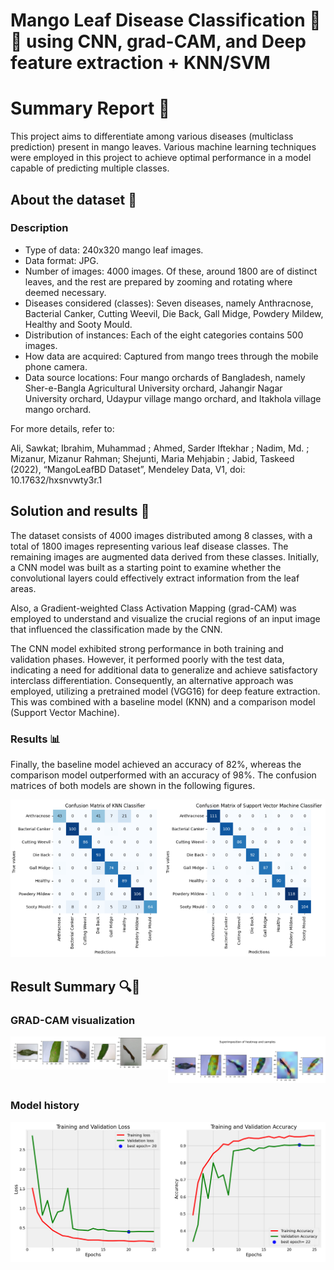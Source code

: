 # Mango Leaf Disease Classification 🥭🍂 using CNN, grad-CAM, and Deep feature extraction + KNN/SVM

<h1><b> Summary Report 📑 </b></h1>

This project aims to differentiate among various diseases (multiclass prediction) present in mango leaves. Various machine learning techniques were employed in this project to achieve optimal performance in a model capable of predicting multiple classes.

<h2><b> About the dataset 💾 </b></h2>

<h3><b>Description</b></h3>

<ul>
    <li>Type of data: 240x320 mango leaf images.</li>
    <li>Data format: JPG.</li>
    <li>Number of images: 4000 images. Of these, around 1800 are of distinct leaves, and the rest are prepared by zooming and rotating where deemed necessary.</li>
    <li>Diseases considered (classes): Seven diseases, namely Anthracnose, Bacterial Canker, Cutting Weevil, Die Back, Gall Midge, Powdery Mildew, Healthy and Sooty Mould.</li>
    <li>Distribution of instances: Each of the eight categories contains 500 images.</li>
    <li>How data are acquired: Captured from mango trees through the mobile phone camera.</li>
    <li>Data source locations: Four mango orchards of Bangladesh, namely Sher-e-Bangla Agricultural University orchard, Jahangir Nagar University orchard, Udaypur village mango orchard, and Itakhola village mango orchard.</li>
</ul>

For more details, refer to:

Ali, Sawkat; Ibrahim, Muhammad ; Ahmed, Sarder Iftekhar ; Nadim, Md. ; Mizanur, Mizanur Rahman; Shejunti, Maria Mehjabin ; Jabid, Taskeed (2022), “MangoLeafBD Dataset”, Mendeley Data, V1, doi: 10.17632/hxsnvwty3r.1

<h2><b> Solution and results 🧠 </b></h2>

The dataset consists of 4000 images distributed among 8 classes, with a total of 1800 images representing various leaf disease classes. The remaining images are augmented data derived from these classes. Initially, a CNN model was built as a starting point to examine whether the convolutional layers could effectively extract information from the leaf areas.

Also, a Gradient-weighted Class Activation Mapping (grad-CAM) was employed to understand and visualize the crucial regions of an input image that influenced the classification made by the CNN.

The CNN model exhibited strong performance in both training and validation phases. However, it performed poorly with the test data, indicating a need for additional data to generalize and achieve satisfactory interclass differentiation. Consequently, an alternative approach was employed, utilizing a pretrained model (VGG16) for deep feature extraction. This was combined with a baseline model (KNN) and a comparison model (Support Vector Machine).

<h3><b> Results 📊 </b></h3>

Finally, the baseline model achieved an accuracy of 82%, whereas the comparison model outperformed with an accuracy of 98%. The confusion matrices of both models are shown in the following figures.

<div style="display: flex; justify-content: space-between;">
    <div style="text-align: center;">        
        <img src="https://raw.githubusercontent.com/EnriqManComp/Mango-Leaf-Disease-Classification/master/KNN.png" alt="KNN Model">
    </div>
    <div style="text-align: center;">        
        <img src="https://raw.githubusercontent.com/EnriqManComp/Mango-Leaf-Disease-Classification/master/SVM.png" alt="SVM Model">
    </div>
</div>

<h2><b> Result Summary 🔍📑<b></h2>
    
<h3><b> GRAD-CAM visualization </b></h3>
    
<div style="display: flex; justify-content: space-between;">
    <div style="text-align: center;">        
        <img src="https://raw.githubusercontent.com/EnriqManComp/Mango-Leaf-Disease-Classification/master/Samples.png" alt="Samples">
    </div>
    <div style="text-align: center;">        
        <img src="https://raw.githubusercontent.com/EnriqManComp/Mango-Leaf-Disease-Classification/master/Superimposition.png" alt="gradCAM">
    </div>
</div>

<h3><b> Model history </b></h3>
    
<div style="display: flex; justify-content: space-between;">
    <div style="text-align: center;">        
        <img src="https://raw.githubusercontent.com/EnriqManComp/Mango-Leaf-Disease-Classification/master/training.png" alt="Model history">
    </div>    
</div>


